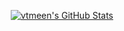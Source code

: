 <p align="center">
<a href="https://awesome-github-stats.azurewebsites.net/index.html??cardType=github&theme=onedark&preferLogin=true&Background=292226">    <img  alt="vtmeen's GitHub Stats" src="https://awesome-github-stats.azurewebsites.net/user-stats/vtmeen?cardType=github&theme=onedark&preferLogin=true&Background=292226" />  </a>
